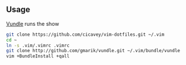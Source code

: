 ## Usage

[Vundle](https://github.com/gmarik/vundle) runs the show

```sh
git clone https://github.com/cicavey/vim-dotfiles.git ~/.vim
cd ~
ln -s .vim/.vimrc .vimrc
git clone http://github.com/gmarik/vundle.git ~/.vim/bundle/vundle
vim +BundleInstall +qall
```
